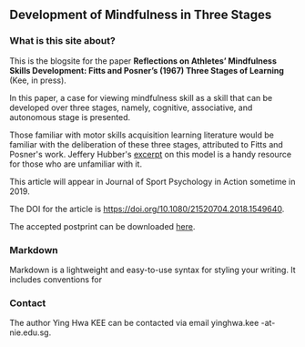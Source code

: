 ## Development of Mindfulness in Three Stages 

### What is this site about?
This is the blogsite for the paper **Reflections on Athletes’ Mindfulness Skills Development: Fitts and Posner’s (1967) Three Stages of Learning** (Kee, in press). 

In this paper, a case for viewing mindfulness skill as a skill that can be developed over three stages, namely, cognitive, associative, and autonomous stage is presented. 

Those familiar with motor skills acquisition learning literature would be familiar with the deliberation of these three stages, attributed to Fitts and Posner's work. Jeffery Hubber's [excerpt](https://us.humankinetics.com/blogs/excerpt/understanding-motor-learning-stages-improves-skill-instruction) on this model is a handy resource for those who are unfamiliar with it.   

This article will appear in Journal of Sport Psychology in Action sometime in 2019. 

The DOI for the article is https://doi.org/10.1080/21520704.2018.1549640. 

The accepted postprint can be downloaded <a href="postprint.pdf" download>here</a>. 

### Markdown

Markdown is a lightweight and easy-to-use syntax for styling your writing. It includes conventions for

### Contact

The author Ying Hwa KEE can be contacted via email yinghwa.kee -at- nie.edu.sg.
